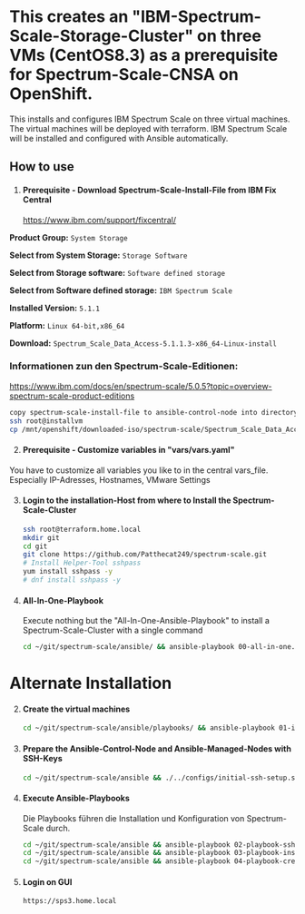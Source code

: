 # This creates an "IBM-Spectrum-Scale-Storage-Cluster" on three VMs (CentOS8.3) as a prerequisite for Spectrum-Scale-CNSA on OpenShift. 
This installs and configures IBM Spectrum Scale on three virtual machines. The virtual machines will be deployed with terraform. IBM Spectrum Scale will be installed and configured with Ansible automatically.



## How to use
1. #### Prerequisite - Download Spectrum-Scale-Install-File from IBM Fix Central
    https://www.ibm.com/support/fixcentral/

  **Product Group:** `System Storage`

  **Select from System Storage:** `Storage Software`

  **Select from Storage software:** `Software defined storage`

  **Select from Software defined storage:** `IBM Spectrum Scale`

  **Installed Version:** `5.1.1`

  **Platform:** `Linux 64-bit,x86_64`

  **Download:** `Spectrum_Scale_Data_Access-5.1.1.3-x86_64-Linux-install`

### Informationen zun den Spectrum-Scale-Editionen: 
https://www.ibm.com/docs/en/spectrum-scale/5.0.5?topic=overview-spectrum-scale-product-editions

```bash
copy spectrum-scale-install-file to ansible-control-node into directory /opt/sva/spectrumscale/
ssh root@installvm
cp /mnt/openshift/downloaded-iso/spectrum-scale/Spectrum_Scale_Data_Access-5.1.1.3-x86_64-Linux-install /opt/sva/spectrumscale/
```

2. #### Prerequisite - Customize variables in "vars/vars.yaml"
You have to customize all variables you like to in the central vars_file. Especially IP-Adresses, Hostnames, VMware Settings

3. #### Login to the installation-Host from where to Install the Spectrum-Scale-Cluster

   ```bash
   ssh root@terraform.home.local
   mkdir git
   cd git
   git clone https://github.com/Patthecat249/spectrum-scale.git
   # Install Helper-Tool sshpass
   yum install sshpass -y
   # dnf install sshpass -y
   ```
   

4. #### All-In-One-Playbook

   Execute nothing but the "All-In-One-Ansible-Playbook" to install a Spectrum-Scale-Cluster with a single command

   ```bash
   cd ~/git/spectrum-scale/ansible/ && ansible-playbook 00-all-in-one.yaml
   ```



# Alternate Installation

2. #### Create the virtual machines

   ```bash
   cd ~/git/spectrum-scale/ansible/playbooks/ && ansible-playbook 01-install-spectrum-scale-vms.yaml
   ```

   

3. #### Prepare the Ansible-Control-Node and Ansible-Managed-Nodes with SSH-Keys

   ```bash
   cd ~/git/spectrum-scale/ansible && ./../configs/initial-ssh-setup.sh
   ```

4. #### Execute Ansible-Playbooks

   Die Playbooks führen die Installation und Konfiguration von Spectrum-Scale durch.

   ```bash
   cd ~/git/spectrum-scale/ansible && ansible-playbook 02-playbook-ssh-prepare-setup.yml
   cd ~/git/spectrum-scale/ansible && ansible-playbook 03-playbook-install-spectrum-scale.yml
   cd ~/git/spectrum-scale/ansible && ansible-playbook 04-playbook-create-spectrum-scale-user.yml
   ```

5. #### Login on GUI

   ```bash
   https://sps3.home.local
   ```

   